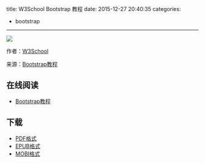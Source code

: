 title: W3School Bootstrap 教程
date: 2015-12-27 20:40:35
categories:
  - bootstrap
---

![](https://ek8whxe.cloudimg.io/s/width/226/https://www.gitbook.com/cover/book/wizardforcel/w3school-bootstrap.jpg?build=1450439348266&v=12.0.2)

作者：[W3School](http://www.w3cschool.cc)

来源：[Bootstrap教程](http://www.w3cschool.cc/bootstrap/bootstrap-tutorial.html)

<!--more-->

## 在线阅读 ##

* [Bootstrap教程](http://www.w3cschool.cc/bootstrap/bootstrap-tutorial.html)

## 下载 ##

* [PDF格式](https://www.gitbook.com/download/pdf/book/wizardforcel/w3school-bootstrap)
* [EPUB格式](https://www.gitbook.com/download/epub/book/wizardforcel/w3school-bootstrap)
* [MOBI格式](https://www.gitbook.com/download/mobi/book/wizardforcel/w3school-bootstrap)